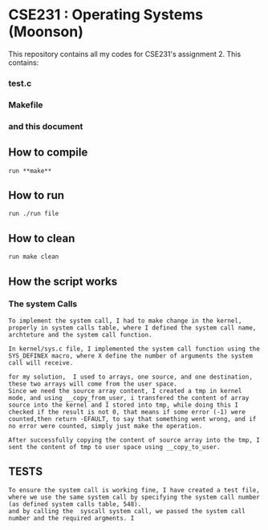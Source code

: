 # CSE231 : Operating Systems (Moonson)

This repository contains all my codes for CSE231's assignment 2.
This contains:

### test.c
### Makefile
### and this document

## How to compile
    run **make**
## How to run
    run ./run file

## How to clean
    run make clean

## How the script works
###  The system Calls
    To implement the system call, I had to make change in the kernel, properly in system calls table, where I defined the system call name, archteture and the system call function.

    In kernel/sys.c file, I implemented the system call function using the SYS_DEFINEX macro, where X define the number of arguments the system call will receive.

    for my solution,  I used to arrays, one source, and one destination, these two arrays will come from the user space.
    Since we need the source array content, I created a tmp in kernel mode, and using __copy_from_user, i transfered the content of array source into the kernel and I stored into tmp, while doing this I checked if the result is not 0, that means if some error (-1) were counted,then return -EFAULT, to say that something went wrong, and if no error were counted, simply just make the operation.

    After successfully copying the content of source array into the tmp, I sent the content of tmp to user space using __copy_to_user.


## TESTS ## 
    To ensure the system call is working fine, I have created a test file,
    where we use the same system call by specifying the system call number (as defined system calls table, 548).
    and by calling the  syscall system call, we passed the system call number and the required argments. I

    